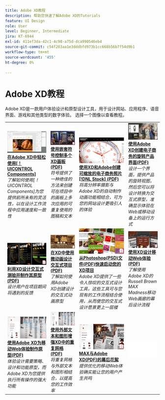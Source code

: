 ```yaml
---
title: Adobe XD教程
description: 帮助您快速了解Adobe XD的Tutorials
feature: UI Design
role: User
level: Beginner, Intermediate
jira: KT-6944
exl-id: 411ef3da-42c1-4c98-a75d-dca990546eb4
source-git-commit: c54f203aa1e3dddbfd973b1cc668b56b7f54d9b1
workflow-type: tm+mt
source-wordcount: '455'
ht-degree: 0%

---
```


# Adobe XD教程

Adobe XD是一款用户体验设计和原型设计工具，用于设计网站、应用程序、语音界面、游戏和其他类型的数字体验。 选择一个图像以查看教程。

<table>
<tr>
 <td>
   <a href="components.md">
      <img alt="轻松使用Adobe XD中的组件" src="assets/Componentsxd.jpg" />
   </a>
    <div>
   <a href="components.md"><strong>在Adobe XD中轻松使用[！UICONTROL Components]</strong></a>
    </div>
    <em>了解如何使用[！UICONTROL Components]为您提供前所未有的灵活性，以在设计工作流程中应用速度和一致性</em>
    <br>
  </td>
  <td>
   <a href="assets/ControlMultipleXDArtboardswithNestedSymbols.pdf" target="_blank">
      <img alt="使用嵌套符号控制多个XD画板" src="assets/ControlMultipleXDArtboardswithNestedSymbols.jpg" />
   </a>
    <div>
   <a href="assets/ControlMultipleXDArtboardswithNestedSymbols.pdf" target="_blank"><strong>使用嵌套符号控制多个XD画板(PDF)</strong></a>
    </div>
    <em>符号提供了一种绝佳的方法来创建可在项目中的画板上多次应用的可重复使用的图稿和文本</em>
    <br>
  </td>
  <td>
   <a href="assets/CreateaZoomableeCommercePhotowithXDandAdobeStock.pdf" target="_blank">
      <img alt="使用XD和Adobe创建可缩放的电子商务照片 [!DNL Stock]" src="assets/CreateaZoomableeCommercePhotowithXDandAdobeStock.jpg" />
   </a>
    <div>
   <a href="assets/CreateaZoomableeCommercePhotowithXDandAdobeStock.pdf" target="_blank"><strong>使用XD和Adobe创建可缩放的电子商务照片 [!DNL Stock] (PDF)</strong></a>
    </div>
    <em>将高分辨率摄影与Adobe XD的自动制作动画功能相结合，可为您的网站设计更吸引人的体验</em>
    <br>
  </td>
  <td>
   <a href="assets/CreatingaRotatingProductInterfaceforECommercewithAdobeXD.pdf" target="_blank">
      <img alt="使用Adobe XD创建电子商务的旋转产品界面" src="assets/CreatingaRotatingProductInterfaceforECommercewithAdobeXD.jpg" />
   </a>
    <div>
   <a href="assets/CreatingaRotatingProductInterfaceforECommercewithAdobeXD.pdf" target="_blank"><strong>使用Adobe XD创建电子商务的旋转产品界面(PDF)</strong></a>
    </div>
    <em>设计一个界面，提供产品的旋转视图，然后您可以将设计转换为交互式原型，准确显示体验在Web或移动设备上的运行方式</em>
    <br>
  </td>
</tr>
<tr>
  <td>
   <a href="assets/DesignandPrototypeanInteractiveQuizwithXD.pdf" target="_blank">
      <img alt="使用XD设计和制作交互式测验原型" src="assets/DesignandPrototypeanInteractiveQuizwithXD.jpg" />
   </a>
    <div>
   <a href="assets/DesignandPrototypeanInteractiveQuizwithXD.pdf" target="_blank"><strong>利用XD设计交互式测验并制作其原型(PDF)</strong></a>
    </div>
    <em>设计用户在项目期间将遇到的反馈</em>
    <br>
  </td>
  <td>
   <a href="assets/DesignInteractiveProjectswithMicroAnimationsinXD.pdf" target="_blank">
      <img alt="在XD中使用微动画设计交互式项目" src="assets/DesignInteractiveProjectswithMicroAnimationsinXD.jpg" />
   </a>
    <div>
   <a href="assets/DesignInteractiveProjectswithMicroAnimationsinXD.pdf" target="_blank"><strong>在XD中使用微动画设计交互式项目(PDF)</strong></a>
    </div>
    <em>了解如何使用Adobe XD创建设计的交互式动画原型</em>
    <br>
  </td>
  <td>
   <a href="assets/JumpstartyourXDProjectfromaPhotoshopFile.pdf" target="_blank">
      <img alt="从Photoshop(PSD)文件快速启动您的XD项目" src="assets/JumpstartyourXDProjectfromaPhotoshopFile.jpg" />
   </a>
    <div>
   <a href="assets/JumpstartyourXDProjectfromaPhotoshopFile.pdf" target="_blank"><strong>从Photoshop(PSD)文件(PDF)快速启动您的XD项目</strong></a>
    </div>
    <em>Adobe XD提供了一些令人惊叹的交互式设计工具，这些工具可与您现有的工作流程结合使用，从而使您的交互式设计愿景更上一层楼</em>
    <br>
  </td>
  <td>
   <a href="assets/MobileWebExperienceswithXD.pdf" target="_blank">
      <img alt="使用XD设计移动Web体验" src="assets/MobileWebExperienceswithXD.jpg" />
   </a>
    <div>
   <a href="assets/MobileWebExperienceswithXD.pdf" target="_blank"><strong>使用XD设计移动Web体验(PDF)</strong></a>
    </div>
    <em>了解使用Adobe XD的Russell Brown MAX Madness移动Web画廊的幕后设计流程</em>
    <br>
  </td>
</tr>
<tr>
  <td>
   <a href="assets/PrototypeaMobileWebExperiencewithAdobeXD.pdf" target="_blank">
      <img alt="使用Adobe XD为移动Web体验制作原型" src="assets/PrototypeaMobileWebExperiencewithAdobeXD.jpg" />
   </a>
    <div>
   <a href="assets/PrototypeaMobileWebExperiencewithAdobeXD.pdf" target="_blank"><strong>使用Adobe XD为移动Web体验制作原型(PDF)</strong></a>
    </div>
    <em>体验设计需要策略、设计和功能原型，而Adobe XD为您提供执行所有操作的强大功能</em>
    <br>
  </td>
  <td>
   <a href="assets/PrototypeaMobileWebExperiencewithAdobeXD.pdf" target="_blank">
      <img alt="使用外部文本和图形增强XD中的重复网格" src="assets/PrototypeaMobileWebExperiencewithAdobeXD.jpg" />
   </a>
    <div>
   <a href="assets/PrototypeaMobileWebExperiencewithAdobeXD.pdf" target="_blank"><strong>使用外部文本和图形增强XD中的重复网格(PDF)</strong></a>
    </div>
    <em>将重复网格与外部文本和图形相结合，以提高您的工作效率</em>
    <br>
  </td>
  <td>
   <a href="assets/BehindtheScenesofMAXMadnesswithAdobeXD.pdf" target="_blank">
      <img alt="MAX与Adobe XD的疯狂背后" src="assets/BehindtheScenesofMAXMadnesswithAdobeXD.jpg" />
   </a>
    <div>
   <a href="assets/BehindtheScenesofMAXMadnesswithAdobeXD.pdf" target="_blank"><strong>MAX与Adobe XD(PDF)的幕后花絮</strong></a>
    </div>
    <em>提供优化的移动Web体验确实能让您的用户产生共鸣</em>
    <br>
  </td>
  <td>
    <img alt="间隔物" src="../assets/Whitespacer.png" />
    <div>
    <br>
  </td>
</tr>
</table>
